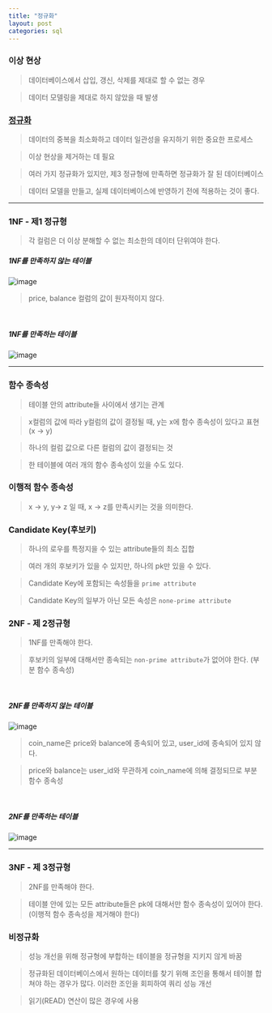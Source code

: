 ```yaml
---
title: "정규화"
layout: post
categories: sql
---  
```


### 이상 현상
> 데이터베이스에서 삽입, 갱신, 삭제를 제대로 할 수 없는 경우

> 데이터 모델링을 제대로 하지 않았을 때 발생


### [정규화](https://www.javatpoint.com/dbms-normalization)
> 데이터의 중복을 최소화하고 데이터 일관성을 유지하기 위한 중요한 프로세스

> 이상 현상을 제거하는 데 필요

> 여러 가지 정규화가 있지만, 제3 정규형에 만족하면 정규화가 잘 된 데이터베이스

> 데이터 모델을 만들고, 실제 데이터베이스에 반영하기 전에 적용하는 것이 좋다. 

---

### 1NF - 제1 정규형
> 각 컬럼은 더 이상 분해할 수 없는 최소한의 데이터 단위여야 한다.

##### 1NF를 만족하지 않는 테이블
![image](https://github.com/lmj00/lmj00.github.io/assets/54443194/3e89c5b3-a473-4c94-89fe-6591936fb77a)
> price, balance 컬럼의 값이 원자적이지 않다.

<br>

##### 1NF를 만족하는 테이블
![image](https://github.com/lmj00/lmj00.github.io/assets/54443194/476d67dd-ab53-4c00-b826-93016a542e6c)

---

### 함수 종속성
> 테이블 안의 attribute들 사이에서 생기는 관계

> x컬럼의 값에 따라 y컬럼의 값이 결정될 때, y는 x에 함수 종속성이 있다고 표현 (x -> y)

> 하나의 컬럼 값으로 다른 컬럼의 값이 결정되는 것

> 한 테이블에 여러 개의 함수 종속성이 있을 수도 있다.


### 이행적 함수 종속성
> x -> y, y-> z 일 때, x -> z를 만족시키는 것을 의미한다.


### Candidate Key(후보키)
> 하나의 로우를 특정지을 수 있는 attribute들의 최소 집합

> 여러 개의 후보키가 있을 수 있지만, 하나의 pk만 있을 수 있다.

> Candidate Key에 포함되는 속성들을 `prime attribute`

> Candidate Key의 일부가 아닌 모든 속성은 `none-prime attribute`


### 2NF - 제 2정규형
> 1NF를 만족해야 한다.

> 후보키의 일부에 대해서만 종속되는 `non-prime attribute`가 없어야 한다. (부분 함수 종속성)

<br>

##### 2NF를 만족하지 않는 테이블
![image](https://github.com/lmj00/lmj00.github.io/assets/54443194/3626e63f-6b27-4f01-9250-66d8d35e0a0b)
> coin_name은 price와 balance에 종속되어 있고, user_id에 종속되어 있지 않다.

> price와 balance는 user_id와 무관하게 coin_name에 의해 결정되므로 부분 함수 종속성

<br>

##### 2NF를 만족하는 테이블
![image](https://github.com/lmj00/lmj00.github.io/assets/54443194/6357f69d-a4c1-43f4-93a1-d004accda514)


---

### 3NF - 제 3정규형
> 2NF를 만족해야 한다.

> 테이블 안에 있는 모든 attribute들은 pk에 대해서만 함수 종속성이 있어야 한다. <br> (이행적 함수 종속성을 제거해야 한다)


### 비정규화
> 성능 개선을 위해 정규형에 부합하는 테이블을 정규형을 지키지 않게 바꿈

> 정규화된 데이터베이스에서 원하는 데이터를 찾기 위해 조인을 통해서 테이블 합쳐야 하는 경우가 많다. 이러한 조인을 회피하여 쿼리 성능 개선

> 읽기(READ) 연산이 많은 경우에 사용